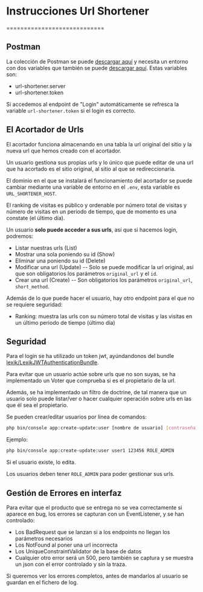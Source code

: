 # Instrucciones Url Shortener
============================

## Postman
La colección de Postman se puede [descargar aquí](https://raw.githubusercontent.com/Pacolmg/url-shortener/master/doc/url-shortener.postman_collection.json) y necesita un entorno con dos variables que también se puede [descargar aquí](https://raw.githubusercontent.com/Pacolmg/url-shortener/master/doc/url-shortener-local.postman_environment.json). Estas variables son:
 - url-shortener.server
 - url-shortener.token
 
 Si accedemos al endpoint de "Login"  automáticamente se refresca la variable `url-shortener.token` si el login es correcto.

## El Acortador de Urls

El acortador funciona almacenando en una tabla la url original del sitio y la nueva url que hemos creado con el acortador.

Un usuario gestiona sus propias urls y lo único que puede editar de una url que ha acortado es el sitio original, al sitio al que se redireccionaría.

El dominio en el que se instalará el funcionamiento del acortador se puede cambiar mediante una variable de entorno en el `.env`, esta variable es `URL_SHORTENER_HOST`. 

El ranking de visitas es público y ordenable por número total de visitas y número de visitas en un periodo de tiempo, que de momento es una constate (el último día).

Un usuario **solo puede acceder a sus urls**, así que si hacemos login, podremos:
 - Listar nuestras urls (List)
 - Mostrar una sola poniendo su id (Show)
 - Eliminar una poniendo su id (Delete)
 - Modificar una url (Update)
  -- Solo se puede modificar la url original, así que son obligatorios los parámetros `original_url` y el `id`.
 - Crear una url (Create)
  -- Son obligatorios los parámetros `original_url`, `short_method`.
  
Además de lo que puede hacer el usuario, hay otro endpoint para el que no se requiere seguridad:
 - Ranking: muestra las urls con su número total de visitas y las visitas en un último periodo de tiempo (último día)


  ## Seguridad
  Para el login se ha utilizado un token jwt, ayúndandonos del bundle [lexik/LexikJWTAuthenticationBundle](https://github.com/lexik/LexikJWTAuthenticationBundle).
  
  Para evitar que un usuario actúe sobre urls que no son suyas, se ha implementado un Voter que comprueba si es el propietario de la url.
  
  Además, se ha implementado un filtro de doctrine, de tal manera que un usuario solo puede listar/ver o hacer cualquier operación sobre urls en las que él sea el propietario. 
  
  Se pueden crear/editar usuarios por línea de comandos:
  ```sh
  php bin/console app:create-update:user [nombre de usuario] [contraseña] [roles separados por comas]
  ```
  Ejemplo:
  ```sh
  php bin/console app:create-update:user user1 123456 ROLE_ADMIN
  ```
  
  Si el usuario existe, lo edita.
  
  
  Los usuarios deben tener `ROLE_ADMIN` para poder gestionar sus urls.

  ## Gestión de Errores en interfaz
  Para evitar que el producto que se entrega no se vea correctamente si aparece en bug, los errores se capturan con un EventListener, y se han controlado: 
   - Los BadRequest que se lanzan si a los endpoints no llegan los parámetros necesarios
   - Los NotFound al poner una url incorrecta
   - Los UniqueConstraintValidator de la base de datos
   - Cualquier otro error será un 500, pero también se captura y se muestra un json con el error controlado y sin la traza.
   
   Si queremos ver los errores completos, antes de mandarlos al usuario se guardan en el fichero de log.
